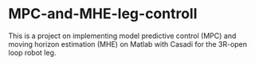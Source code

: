 # MPC-and-MHE-leg-controll
This is a project on implementing model predictive control (MPC) and moving horizon estimation (MHE) on Matlab with Casadi for the 3R-open loop robot leg.
